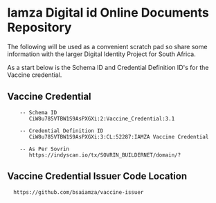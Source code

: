 # Iamza Digital id Online Documents Repository

The following will be used as a convenient scratch pad so share some information with the larger Digital Identity Project for South Africa.

As a start below is the  Schema ID and Credential Definition ID's for the Vaccine credential.


   ## Vaccine Credential

        -- Schema ID
           CiW8u785VTBW1S9AsPXGXi:2:Vaccine_Credential:3.1

        -- Credential Definition ID
           CiW8u785VTBW1S9AsPXGXi:3:CL:52287:IAMZA Vaccine Credential

        -- As Per Sovrin
           https://indyscan.io/tx/SOVRIN_BUILDERNET/domain/?


   ## Vaccine Credential Issuer Code Location
      
      https://github.com/bsaiamza/vaccine-issuer

